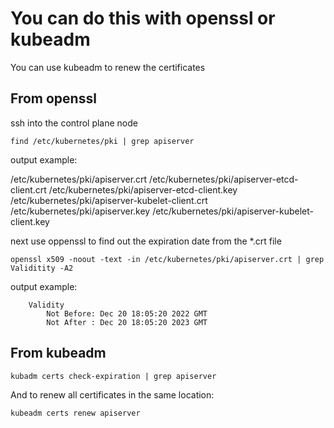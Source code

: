 # You can do this with openssl or kubeadm

<p> You can use kubeadm to renew the certificates </p>

## From openssl
<p>ssh into the control plane node</p>

`find /etc/kubernetes/pki | grep apiserver`

<p>output example:</p>

  /etc/kubernetes/pki/apiserver.crt
  /etc/kubernetes/pki/apiserver-etcd-client.crt
  /etc/kubernetes/pki/apiserver-etcd-client.key
  /etc/kubernetes/pki/apiserver-kubelet-client.crt
  /etc/kubernetes/pki/apiserver.key
  /etc/kubernetes/pki/apiserver-kubelet-client.key

<p>next use oppenssl to find out the expiration date from the *.crt file</p>

`openssl x509 -noout -text -in /etc/kubernetes/pki/apiserver.crt | grep Validitity -A2`

<p>output example:</p>

        Validity
            Not Before: Dec 20 18:05:20 2022 GMT
            Not After : Dec 20 18:05:20 2023 GMT

## From kubeadm

`kubadm certs check-expiration | grep apiserver`

<p>And to renew all certificates in the same location:</p>

`kubeadm certs renew apiserver`
